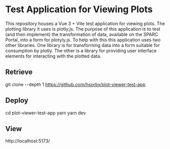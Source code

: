 # Test Application for Viewing Plots

This repository houses a Vue 3 + Vite test application for viewing plots.
The plotting library it uses is plotly.js.
The purpose of this application is to test (and then implement) the transformation of data, available on the SPARC Portal, into a form for plotyly.js.
To help with this this application uses two other libraries.
One library is for transforming data into a form suitable for consumption by plotly.
The other is a library for providing user interface elements for interacting with the plotted data.

## Retrieve

  git clone --depth 1 https://github.com/hsorby/plot-viewer-test-app

## Deploy

  cd plot-viewer-test-app
  yarn
  yarn dev

## View

  http://localhost:5173/
